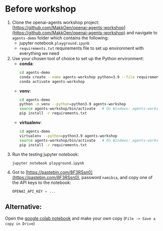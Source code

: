 # Before workshop 

1. Clone the openai-agents workshop project: [https://github.com/MakkOen/openai-agents-workshop](https://github.com/MakkOen/openai-agents-workshop) and navigate to `agents-demo` folder which contains the following:
    * jupyter notebook `playground.ipynb` 
    * `requirements.txt` requirements file to set up environment with everything we need
2. Use your chosen  tool of choice to set up the Python environment:
   - **conda**:
     ```bash
     cd agents-demo
     conda create --name agents-workshop python=3.9 --file requirements.txt
     conda activate agents-workshop
     ```
   - **venv**:
     ```bash
     cd agents-demo
     python -m venv --python=python3.9 agents-workshop
     source agents-workshop/bin/activate   # On Windows: agents-workshop\Scripts\activate
     pip install -r requirements.txt
     ```
   - **virtualenv**:
     ```bash
     cd agents-demo
     virtualenv --python=python3.9 agents-workshop
     source agents-workshop/bin/activate   # On Windows: agents-workshop\Scripts\activate
     pip install -r requirements.txt
     ```
3. Run the testing jupyter notebook:
    ```bash
    jupyter notebook playground.ipynb
    ```
4. Got to [https://pastebin.com/8F3RSsn0](https://pastebin.com/8F3RSsn0), password `namibia`, and copy one of the API keys to the notebook:
    ```python
    OPENAI_API_KEY = ...
    ```

## Alternative: 
Open the [google colab notebook](https://colab.research.google.com/drive/1XdMLZFUoJC_emOIfhsolJ7VrQUw3-WVa?usp=sharing) and make your own copy (`File -> Save a copy in Drive`)
